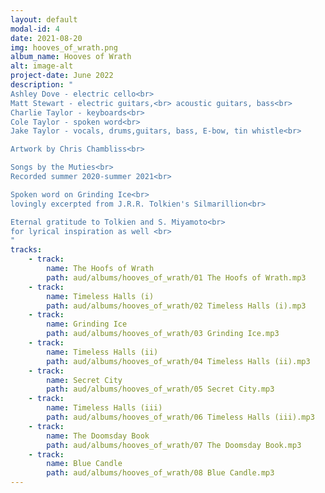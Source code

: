 ```yaml
---
layout: default
modal-id: 4
date: 2021-08-20
img: hooves_of_wrath.png
album_name: Hooves of Wrath
alt: image-alt
project-date: June 2022
description: "
Ashley Dove - electric cello<br>
Matt Stewart - electric guitars,<br> acoustic guitars, bass<br>
Charlie Taylor - keyboards<br>
Cole Taylor - spoken word<br>
Jake Taylor - vocals, drums,guitars, bass, E-bow, tin whistle<br>

Artwork by Chris Chambliss<br>

Songs by the Muties<br>
Recorded summer 2020-summer 2021<br>

Spoken word on Grinding Ice<br>
lovingly excerpted from J.R.R. Tolkien's Silmarillion<br>

Eternal gratitude to Tolkien and S. Miyamoto<br>
for lyrical inspiration as well <br>
"
tracks:
    - track: 
        name: The Hoofs of Wrath
        path: aud/albums/hooves_of_wrath/01 The Hoofs of Wrath.mp3
    - track:
        name: Timeless Halls (i)
        path: aud/albums/hooves_of_wrath/02 Timeless Halls (i).mp3
    - track: 
        name: Grinding Ice
        path: aud/albums/hooves_of_wrath/03 Grinding Ice.mp3
    - track:
        name: Timeless Halls (ii)
        path: aud/albums/hooves_of_wrath/04 Timeless Halls (ii).mp3
    - track: 
        name: Secret City
        path: aud/albums/hooves_of_wrath/05 Secret City.mp3
    - track:
        name: Timeless Halls (iii)
        path: aud/albums/hooves_of_wrath/06 Timeless Halls (iii).mp3
    - track: 
        name: The Doomsday Book
        path: aud/albums/hooves_of_wrath/07 The Doomsday Book.mp3
    - track:
        name: Blue Candle
        path: aud/albums/hooves_of_wrath/08 Blue Candle.mp3
---
```

